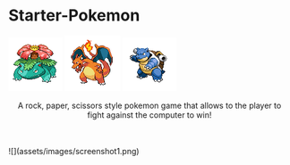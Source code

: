 # Starter-Pokemon
![](assets/images/Venusaur.png) ![](assets/images/Charizard.png) ![](assets/images/Blastoise.png)<br />
<p align="center">A rock, paper, scissors style pokemon game that allows to the player to fight against the computer to win!</p><br /><br />
![](assets/images/screenshot1.png)
